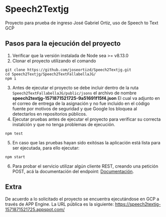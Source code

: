 # Speech2Textjg
Proyecto para prueba de ingreso José Gabriel Ortiz, uso de Speech to Text GCP

## Pasos para la ejecución del proyecto
1. Verificar que la versión instalada de Node sea >= v8.13.0 
2. Clonar el proyecto utilizando el comando
```
git clone https://github.com/joseortizd/Speech2Textjg.git
cd Speech2Textjg/Speech2TextFallabellaJG/
npm i
```
3. Antes de ejecutar el proyecto se debe incluir dentro de la ruta `Speech2TextFallabellaJG/public/jsons` el archivo de nombre **speech2textjg-1571871521725-9a51691f15f4.json** El cual va adjunto en el correo de entrega de la asignación y no fue incluido en el código fuente por motivos de seguridad y que Google los bloquea al detectarlos en repositorios públicos.
4. Ejecutar pruebas antes de ejecutar el proyecto para verificar su correcta instalción y que no tenga problemas de ejecución. 
```
npm test
```
5. En caso que las pruebas hayan sido exitósas la aplicación está lista para ser ejecutada, para ello ejecutar:
```
npm start
```
6. Para probar el servicio utilizar algún cliente REST, creando una petición POST, acá la documentación del endpoint:
[Documentación](https://speech2textjg.docs.apiary.io/).

## Extra
De acuerdo a lo solicitado el proyecto se encuentra ejecutándose en GCP a través de APP Engine. La URL pública es la siguiente: https://speech2textjg-1571871521725.appspot.com/
 